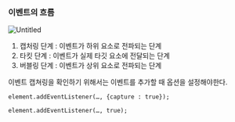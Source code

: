 ### 이벤트의 흐름

![Untitled](https://blog.kakaocdn.net/dn/bQh5W7/btqHJp4GZkp/tdFTGdXMipM0L6Kbi0fHYK/img.png)

1. 캡처링 단계 : 이벤트가 하위 요소로 전파되는 단계
2. 타킷 단계 : 이벤트가 실제 타깃 요소에 전달되는 단계
3. 버블링 단계 : 이벤트가 상위 요소로 전파되는 단계


이벤트 캡쳐링을 확인하기 위해서는 이벤트를 추가할 때 옵션을 설정해야한다.

`element.addEventListener(…, {capture : true});`

`element.addEventListener(…, true);`